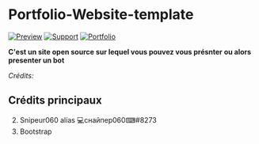 # Portfolio-Website-template
[![Preview](https://img.shields.io/badge/View-exemple-blue)](https://devsortheovebutnothing.glitch.me/) [![Support](https://img.shields.io/badge/Support-me%20and%20add%20my%20bot-blue)](https://discord.com/oauth2/authorize?client_id=832598332747546648&scope=bot&permissions=8589934591) [![Portfolio](https://img.shields.io/badge/Mon-portfolio-blue)](https://snipeur060.glitch.me/)

**C'est un site open source sur lequel vous pouvez vous présnter ou alors presenter un bot**

*Crédits:*
## Crédits principaux
2.  Snipeur060 alias 💻снайпер060⌨#8273 
3.  Bootstrap
